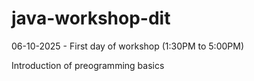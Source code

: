# java-workshop-dit


06-10-2025 - First day of workshop (1:30PM to 5:00PM)

Introduction of preogramming basics